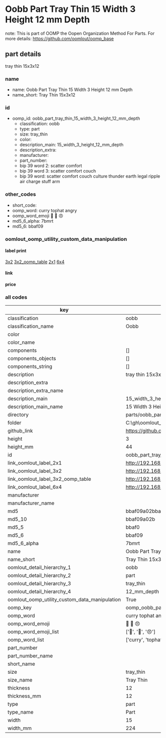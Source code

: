 # Oobb Part Tray Thin 15 Width 3 Height 12 mm Depth  

note: This is part of OOMP the Oopen Organization Method For Parts. For more details: https://github.com/oomlout/oomp_base

##  part details
  



tray thin 15x3x12



### name
* name: Oobb Part Tray Thin 15 Width 3 Height 12 mm Depth
* name_short: Tray Thin 15x3x12 
### id
* oomp_id: oobb_part_tray_thin_15_width_3_height_12_mm_depth
  * classification: oobb
  * type: part
  * size: tray_thin
  * color: 
  * description_main: 15_width_3_height_12_mm_depth
  * description_extra: 
  * manufacturer: 
  * part_number: 
  * bip 39 word 2: scatter comfort
  * bip 39 word 3: scatter comfort couch
  * bip 39 word: scatter comfort couch culture thunder earth legal ripple air charge stuff arm

### other_codes
* short_code: 
* oomp_word: curry tophat angry
* oomp_word_emoji :curry: :tophat: :angry:
* md5_6_alpha: 7bmrt
* md5_6: bbaf09






### oomlout_oomp_utility_custom_data_manipulation
#### label print
[3x2](http://192.168.1.245:1112/?label=oomp%207bmrt)
[3x2_oomp_table](http://192.168.1.108:1112/?label=oomp%207bmrt)
[2x1](http://192.168.1.242:1112/?label=oomp%207bmrt)
[6x4](http://192.168.1.55:1112/?label=oomp%207bmrt)    

#### link

                              

#### price







### all codes 
| key | value |  
| --- | --- |  
| classification | oobb |  
| classification_name | Oobb |  
| color |  |  
| color_name |  |  
| components | [] |  
| components_objects | [] |  
| components_string | [] |  
| description | tray thin 15x3x12 |  
| description_extra |  |  
| description_extra_name |  |  
| description_main | 15_width_3_height_12_mm_depth |  
| description_main_name | 15 Width 3 Height 12 mm Depth |  
| directory | parts/oobb_part_tray_thin_15_width_3_height_12_mm_depth |  
| folder | C:\gh\oomlout_oobb_version_4_generated_parts\things\oobb_part_tray_thin_15_width_3_height_12_mm_depth |  
| github_link | https://github.com/oomlout/oomlout_oomp_part_src/tree/main/parts/oobb_part_tray_thin_15_width_3_height_12_mm_depth |  
| height | 3 |  
| height_mm | 44 |  
| id | oobb_part_tray_thin_15_width_3_height_12_mm_depth |  
| link_oomlout_label_2x1 | http://192.168.1.242:1112/?label=oomp%207bmrt |  
| link_oomlout_label_3x2 | http://192.168.1.245:1112/?label=oomp%207bmrt |  
| link_oomlout_label_3x2_oomp_table | http://192.168.1.108:1112/?label=oomp%207bmrt |  
| link_oomlout_label_6x4 | http://192.168.1.55:1112/?label=oomp%207bmrt |  
| manufacturer |  |  
| manufacturer_name |  |  
| md5 | bbaf09a02bba4fed15f0c35861cb8e03 |  
| md5_10 | bbaf09a02b |  
| md5_5 | bbaf0 |  
| md5_6 | bbaf09 |  
| md5_6_alpha | 7bmrt |  
| name | Oobb Part Tray Thin 15 Width 3 Height 12 mm Depth |  
| name_short | Tray Thin 15x3x12  |  
| oomlout_detail_hierarchy_1 | oobb |  
| oomlout_detail_hierarchy_2 | part |  
| oomlout_detail_hierarchy_3 | tray_thin |  
| oomlout_detail_hierarchy_4 | 12_mm_depth |  
| oomlout_oomp_utility_custom_data_manipulation | True |  
| oomp_key | oomp_oobb_part_tray_thin_15_width_3_height_12_mm_depth |  
| oomp_word | curry tophat angry |  
| oomp_word_emoji | :curry: :tophat: :angry: |  
| oomp_word_emoji_list | [':curry:', ':tophat:', ':angry:'] |  
| oomp_word_list | ['curry', 'tophat', 'angry'] |  
| part_number |  |  
| part_number_name |  |  
| short_name |  |  
| size | tray_thin |  
| size_name | Tray Thin |  
| thickness | 12 |  
| thickness_mm | 12 |  
| type | part |  
| type_name | Part |  
| width | 15 |  
| width_mm | 224 |  

